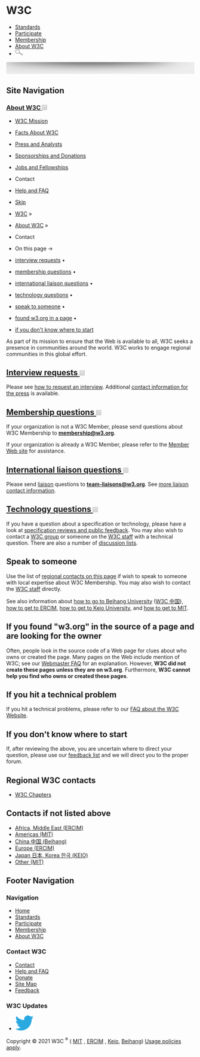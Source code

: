 # [](/) <span class="alt-logo">W3C</span>

- [Standards](/standards/)
- [Participate](/participate/)
- [Membership](/Consortium/membership)
- [About W3C](/Consortium/)
- <img src="/2008/site/images/search-button" alt="Search" class="submit" width="21" height="17" />

<img src="/2008/site/images/logo-shadow" style="width:100.0%" height="32" />

## Site Navigation

### <span class="ribbon">[About W3C <img src="/2008/site/images/header-link" alt="Header link" class="header-link" width="13" height="13" />](/Consortium/ "Up to About W3C")</span>

- [W3C Mission](/Consortium/mission.html)
- [Facts About W3C](/Consortium/facts.html)
- [Press and Analysts](/Consortium/presskit.html)
- [Sponsorships and Donations](/Consortium/sponsor/)
- [Jobs and Fellowships](/Consortium/Recruitment/)
- <span class="current">Contact</span>
- [Help and FAQ](/Help/)

- [Skip](#w3c_content_body "Skip to content (e.g., when browsing via audio)")
- [W3C](/) <span class="cr">»</span>
- [About W3C](/Consortium/) <span class="cr">»</span>
- Contact

- On this page →
- [interview requests](#press)<span class="bullet"> • </span>
- [membership questions](#membership)<span class="bullet"> • </span>
- [international liaison questions](#liaison)<span class="bullet"> • </span>
- [technology questions](#tech)<span class="bullet"> • </span>
- [speak to someone](#speak)<span class="bullet"> • </span>
- [found w3.org in a page](#source)<span class="bullet"> • </span>
- [if you don't know where to start](#otherwise)

As part of its mission to ensure that the Web is available to all, W3C seeks a presence in communities around the world. W3C works to engage regional communities in this global effort.

## [Interview requests <img src="/2008/site/images/header-link" alt="Header link" class="header-link" width="13" height="13" />](/Consortium/presskit.html#interview)

Please see [how to request an interview](/Consortium/presskit.html#interview). Additional [contact information for the press](/Consortium/presskit.html#contact) is available.

## [Membership questions <img src="/2008/site/images/header-link" alt="Header link" class="header-link" width="13" height="13" />](membership-faq)

If your organization is not a W3C Member, please send questions about W3C Membership to **membership@w3.org**.

If your organization is already a W3C Member, please refer to the [Member Web site](/Member/Help) for assistance.

## [International liaison questions <img src="/2008/site/images/header-link" alt="Header link" class="header-link" width="13" height="13" />](/2001/11/StdLiaison)

Please send [liaison](/2001/11/StdLiaison) questions to **team-liaisons@w3.org**. See [more liaison contact information](/2001/11/StdLiaison#contact).

## [Technology questions <img src="/2008/site/images/header-link" alt="Header link" class="header-link" width="13" height="13" />](/participate/review)

If you have a question about a specification or technology, please have a look at [specification reviews and public feedback](/participate/review.html). You may also wish to contact a [W3C group](/Consortium/activities) or someone on the [W3C staff](/People/) with a technical question. There are also a number of [discussion lists](/Mail/).

## Speak to someone

Use the list of [regional contacts on this page](#region) if wish to speak to someone with local expertise about W3C Membership. You may also wish to contact the [W3C staff](/People/) directly.

See also information about <a href="https://www.chinaw3c.org/contact-en.html" id="beihang">how to go to Beihang University</a> ([W3C 中国](https://www.chinaw3c.org/contact.html)), <a href="contact-ercim#directions" id="sophia">how to get to ERCIM</a>, <a href="contact-keio#directions" id="keio">how to get to Keio University</a>, and <a href="contact-mit#directions" id="mit">how to get to MIT</a>.

## If you found "w3.org" in the source of a page and are looking for the owner

Often, people look in the source code of a Web page for clues about who owns or created the page. Many pages on the Web include mention of W3C; see our [Webmaster FAQ](/Help/Webmaster#code) for an explanation. However, **W3C did not create these pages unless they are on w3.org**. Furthermore, **W3C cannot help you find who owns or created these pages**.

## If you hit a technical problem

If you hit a technical problems, please refer to our [FAQ about the W3C Website](/Help/Webmaster.html#help).

## If you don't know where to start

If, after reviewing the above, you are uncertain where to direct your question, please use our [feedback list](https://lists.w3.org/Archives/Public/site-comments/) and we will direct you to the proper forum.

## Regional W3C contacts

- [W3C Chapters](https://chapters.w3.org/directory/ "List of W3C Chapters around the world")

## Contacts if not listed above

- [Africa, Middle East (ERCIM)](contact-ercim "Contact ERCIM, which represents Africa and the Middle East")
- [Americas (MIT)](contact-mit "Contact MIT, which represents the Americas")
- [China <span lang="zh" lang="zh">中国</span> (Beihang)](https://www.chinaw3c.org/contact.html "Contact Beihang University")
- [Europe (ERCIM)](contact-ercim "Contact ERCIM, which represents Europe")
- [Japan <span lang="jp" lang="jp">日本</span>, Korea <span lang="ko" lang="ko">한국</span> (KEIO)](contact-keio "Contact Keio, which represents Japan and Korea")
- [Other (MIT)](contact-mit "Contact MIT, for any other countries")

## Footer Navigation

### Navigation

- [Home](/)
- [Standards](/standards/)
- [Participate](/participate/)
- [Membership](/Consortium/membership)
- [About W3C](/Consortium/)

### Contact W3C

- [Contact](/Consortium/contact)
- [Help and FAQ](/Help/)
- [Donate](/Consortium/sup)
- [Site Map](/Consortium/siteindex)
- [Feedback](https://lists.w3.org/Archives/Public/site-comments/)

### W3C Updates

- [<img src="/2008/site/images/Twitter_bird_logo_2012.svg" alt="Twitter" class="social-icon" height="40" />](https://twitter.com/W3C "Follow W3C on Twitter")

Copyright © 2021 W3C <sup>®</sup> ( [MIT](https://www.csail.mit.edu/) , [ERCIM](https://www.ercim.eu/) , [Keio](https://www.keio.ac.jp/), [Beihang](https://ev.buaa.edu.cn/)) [Usage policies apply](/Consortium/Legal/ipr-notice).
